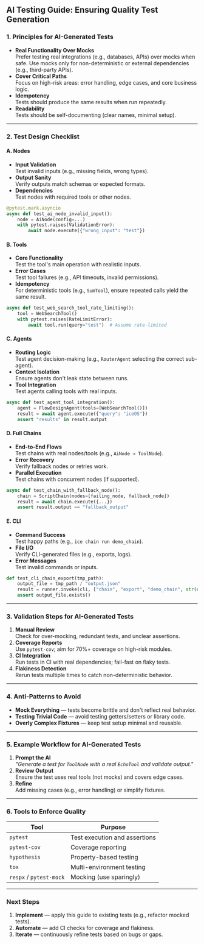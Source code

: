 ## AI Testing Guide: Ensuring Quality Test Generation

### 1. Principles for AI-Generated Tests

- **Real Functionality Over Mocks**  
  Prefer testing real integrations (e.g., databases, APIs) over mocks when safe. Use mocks only for non-deterministic or external dependencies (e.g., third-party APIs).
- **Cover Critical Paths**  
  Focus on high-risk areas: error handling, edge cases, and core business logic.
- **Idempotency**  
  Tests should produce the same results when run repeatedly.
- **Readability**  
  Tests should be self-documenting (clear names, minimal setup).

---

### 2. Test Design Checklist

#### A. Nodes

- **Input Validation**  
  Test invalid inputs (e.g., missing fields, wrong types).
- **Output Sanity**  
  Verify outputs match schemas or expected formats.
- **Dependencies**  
  Test nodes with required tools or other nodes.

```python
@pytest.mark.asyncio
async def test_ai_node_invalid_input():
    node = AiNode(config=...)
    with pytest.raises(ValidationError):
        await node.execute({"wrong_input": "test"})
```

#### B. Tools

- **Core Functionality**  
  Test the tool's main operation with realistic inputs.
- **Error Cases**  
  Test tool failures (e.g., API timeouts, invalid permissions).
- **Idempotency**  
  For deterministic tools (e.g., `SumTool`), ensure repeated calls yield the same result.

```python
async def test_web_search_tool_rate_limiting():
    tool = WebSearchTool()
    with pytest.raises(RateLimitError):
        await tool.run(query="test")  # Assume rate-limited
```

#### C. Agents

- **Routing Logic**  
  Test agent decision-making (e.g., `RouterAgent` selecting the correct sub-agent).
- **Context Isolation**  
  Ensure agents don't leak state between runs.
- **Tool Integration**  
  Test agents calling tools with real inputs.

```python
async def test_agent_tool_integration():
    agent = FlowDesignAgent(tools=[WebSearchTool()])
    result = await agent.execute({"query": "iceOS"})
    assert "results" in result.output
```

#### D. Full Chains

- **End-to-End Flows**  
  Test chains with real nodes/tools (e.g., `AiNode → ToolNode`).
- **Error Recovery**  
  Verify fallback nodes or retries work.
- **Parallel Execution**  
  Test chains with concurrent nodes (if supported).

```python
async def test_chain_with_fallback_node():
    chain = ScriptChain(nodes=[failing_node, fallback_node])
    result = await chain.execute({...})
    assert result.output == "fallback_output"
```

#### E. CLI

- **Command Success**  
  Test happy paths (e.g., `ice chain run demo_chain`).
- **File I/O**  
  Verify CLI-generated files (e.g., exports, logs).
- **Error Messages**  
  Test invalid commands or inputs.

```python
def test_cli_chain_export(tmp_path):
    output_file = tmp_path / "output.json"
    result = runner.invoke(cli, ["chain", "export", "demo_chain", str(output_file)])
    assert output_file.exists()
```

---

### 3. Validation Steps for AI-Generated Tests

1. **Manual Review**  
   Check for over-mocking, redundant tests, and unclear assertions.
2. **Coverage Reports**  
   Use `pytest-cov`; aim for 70%+ coverage on high-risk modules.
3. **CI Integration**  
   Run tests in CI with real dependencies; fail-fast on flaky tests.
4. **Flakiness Detection**  
   Rerun tests multiple times to catch non-deterministic behavior.

---

### 4. Anti-Patterns to Avoid

- **Mock Everything** — tests become brittle and don't reflect real behavior.
- **Testing Trivial Code** — avoid testing getters/setters or library code.
- **Overly Complex Fixtures** — keep test setup minimal and reusable.

---

### 5. Example Workflow for AI-Generated Tests

1. **Prompt the AI**  
   *"Generate a test for `ToolNode` with a real `EchoTool` and validate output."*
2. **Review Output**  
   Ensure the test uses real tools (not mocks) and covers edge cases.
3. **Refine**  
   Add missing cases (e.g., error handling) or simplify fixtures.

---

### 6. Tools to Enforce Quality

| Tool | Purpose |
|------|---------|
| `pytest` | Test execution and assertions |
| `pytest-cov` | Coverage reporting |
| `hypothesis` | Property-based testing |
| `tox` | Multi-environment testing |
| `respx` / `pytest-mock` | Mocking (use sparingly) |

---

### Next Steps

1. **Implement** — apply this guide to existing tests (e.g., refactor mocked tests).
2. **Automate** — add CI checks for coverage and flakiness.
3. **Iterate** — continuously refine tests based on bugs or gaps. 
